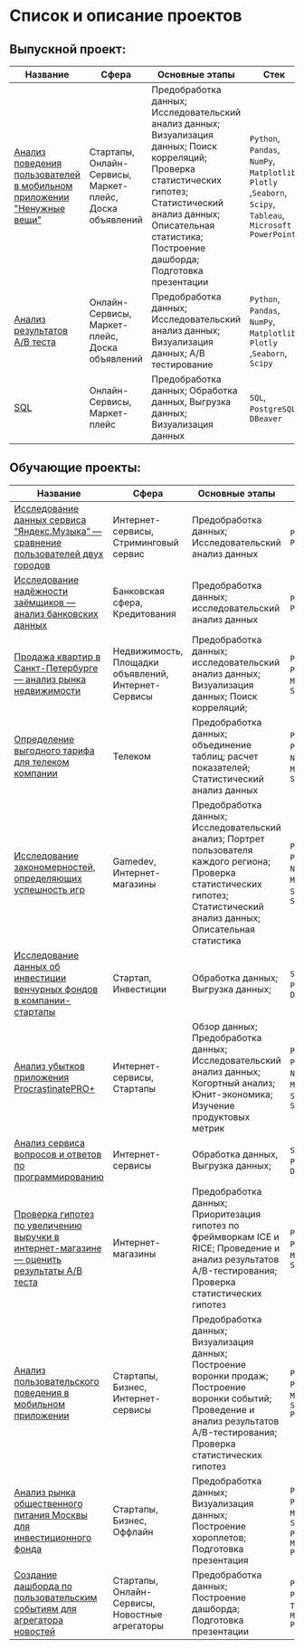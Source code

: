 # Список и описание проектов

## Выпускной проект:
|Название   	|Сфера   	|Основные этапы   	|Стек   	|
|---	|---	|---	|---	|
|[ Анализ поведения пользователей в мобильном приложении "Ненужные вещи"](https://github.com/BlackAkcel/Yandex.Praktikum/blob/main/Final/1_part/diplom.ipynb) | Стартапы, Онлайн-Сервисы, Маркет-плейс, Доска объявлений | Предобработка данных; Исследовательский анализ данных; Визуализация данных; Поиск корреляций; Проверка статистических гипотез; Статистический анализ данных; Описательная статистика; Построение дашборда; Подготовка презентации  | `Python`, `Pandas`, `NumPy`, `Matplotlib`, `Plotly` ,`Seaborn`, `Scipy`, `Tableau`, `Microsoft PowerPoint`|
|[Анализ результатов A/B теста](https://github.com/BlackAkcel/Yandex.Praktikum/blob/main/Final/Final_2/a_b.ipynb) | Онлайн-Сервисы, Маркет-плейс, Доска объявлений | Предобработка данных;  Исследовательский анализ данных; Визуализация данных; А/В тестирование | `Python`, `Pandas`, `NumPy`, `Matplotlib`, `Plotly` ,`Seaborn`, `Scipy`|
|[SQL](https://github.com/BlackAkcel/Yandex.Praktikum/blob/main/Final/Final_3/sql.ipynb) | Онлайн-Сервисы, Маркет-плейс | Предобработка данных; Обработка данных, Выгрузка данных; Визуализация данных  | `SQL`, `PostgreSQL`, `DBeaver`|

## Обучающие проекты:
|Название   	|Сфера   	|Основные этапы   	|Стек   	|
|---	|---	|---	|---	|
|[Исследование данных сервиса “Яндекс.Музыка” — сравнение пользователей двух городов](https://github.com/BlackAkcel/Yandex.Praktikum/tree/main/Yandex.Music)   	|Интернет-сервисы, Стриминговый сервис   	|Предобработка данных; Исследовательский анализ данных   	|`Python`, `Pandas`   	|
|[Исследование надёжности заёмщиков — анализ банковских данных](https://github.com/BlackAkcel/Yandex.Praktikum/blob/main/Analysis%20of%20bank%20data/bank.ipynb)   	|Банковская сфера, Кредитования  	|Предобработка данных; исследовательский анализ данных   	|`Python`, `Pandas`   	|
|[Продажа квартир в Санкт-Петербурге — анализ рынка недвижимости](https://github.com/BlackAkcel/Yandex.Praktikum/blob/main/Real%20estate%20market%20analysis/apartments.ipynb) |Недвижимость, Площадки объявлений, Интернет-Сервисы |Предобработка данных; исследовательский анализ данных; Визуализация данных; Поиск корреляций; |`Python`, `Pandas`, `Matplotlib`, `Seaborn` |
|[Определение выгодного тарифа для телеком компании](https://github.com/BlackAkcel/Yandex.Praktikum/blob/main/Stat/stat.ipynb)   	|Телеком   	|Предобработка данных; объединение таблиц; расчет показателей; Статистический анализ данных   	|`Python`, `Pandas`, `NumPy`, `Matplotlib`, `SciPy`   	|
[Исследование закономерностей, определяющих успешность игр](https://github.com/BlackAkcel/Yandex.Praktikum/blob/main/Games/games.ipynb)   	|Gamedev, Интернет-магазины   	|Предобработка данных; Исследовательский анализ; Портрет пользователя каждого региона; Проверка статистических гипотез; Статистический анализ данных; Описательная статистика   	|`Python`, `Pandas`, `NumPy`, `Matplotlib`, `SciPy`, `Seaborn`   	|
[Исследование данных об инвестиции венчурных фондов в компании-стартапы](https://github.com/BlackAkcel/Yandex.Praktikum/blob/main/SQL_1/sql_project_1.sql)   	|Стартап, Инвестиции   	|Обработка данных; Выгрузка данных;   	|`SQL`, `PostgreSQL`, `DBeaver`   	|
[Анализ убытков приложения ProcrastinatePRO+](https://github.com/BlackAkcel/Yandex.Praktikum/blob/main/Analysis%20of%20business%20indicators/analiz.ipynb)	|Интернет-сервисы, Стартапы |Обзор данных; Предобработка данных; Исследовательский анализ данных; Когортный анализ; Юнит-экономика; Изучение продуктовых метрик	| `Python`, `Pandas`, `NumPy`, `Matplotlib`, `SciPy`, `Seaborn`|
[Анализ сервиса вопросов и ответов по программированию](https://github.com/BlackAkcel/Yandex.Praktikum/blob/main/Analysis%20of%20the%20Programming%20questions%20and%20answers%20service/sql_project_2.sql)	|Интернет-сервисы |Обработка данных, Выгрузка данных; | `SQL`, `PostgreSQL`, `DBeaver` |
[Проверка гипотез по увеличению выручки в интернет-магазине — оценить результаты A/B теста](https://github.com/BlackAkcel/Yandex.Praktikum/blob/main/Hypotheses/Gip.ipynb) | Интернет-магазины|Предобработка данных; Приоритезация гипотез по фреймворкам ICE и RICE; Проведение и анализ результатов A/B-тестирования; Проверка статистических гипотез |`Python`, `Pandas`, `Matplotlib`, `SciPy` |
[Анализ пользовательского поведения в мобильном приложении](https://github.com/BlackAkcel/Yandex.Praktikum/blob/main/Analysis%20of%20user%20behavior%20in%20a%20mobile%20application/sbor2.ipynb) | Стартапы, Бизнес, Интернет-сервисы|Предобработка данных; Визуализация данных; Построение воронки продаж; Построение воронки событий; Проведение и анализ результатов A/B-тестирования; Проверка статистических гипотез|`Python`, `Pandas`, `Matplotlib`, `Seaborn` `Plotly` |
[Анализ рынка общественного питания Москвы для инвестиционного фонда](https://github.com/BlackAkcel/Yandex.Praktikum/blob/main/catering%20in%20Moscow/food.ipynb) | Стартапы, Бизнес, Оффлайн |Предобработка данных; Визуализация данных; Построение хороплетов; Подготовка презентация|`Python`, `Pandas`, `Matplotlib`, `Seaborn` `Plotly`, `Microsoft PowerPoint`  |
[Создание дашборда по пользовательским событиям для агрегатора новостей](https://github.com/BlackAkcel/Yandex.Praktikum/blob/main/dashboard/project%20.ipynb) | Стартапы, Онлайн-Сервисы, Новостные агрегаторы |Предобработка данных; Построение дашборда; Подготовка презентации|`Python`, `Pandas`, `Tableau`, `Microsoft PowerPoint`|



